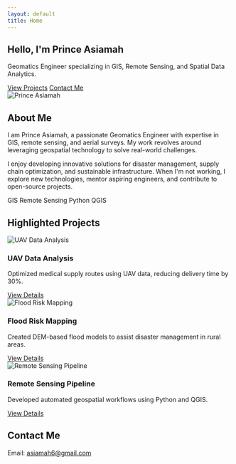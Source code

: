 ```yaml
---
layout: default
title: Home
---
```


<section class="hero">
  <div class="container">
    <h1>Hello, I'm Prince Asiamah</h1>
    <p>Geomatics Engineer specializing in GIS, Remote Sensing, and Spatial Data Analytics.</p>
    <div class="hero-buttons">
      <a href="#projects" class="btn btn-primary">View Projects</a>
      <a href="#contact" class="btn btn-outline">Contact Me</a>
    </div>
  </div>
</section>



<section id="about" class="section about-section">
  <div class="container">
    <div class="about-content">
      <div class="about-image">
        <img src="{{ '/assets/profile.jpg' | relative_url }}" alt="Prince Asiamah" />
      </div>
      <div class="about-text">
        <h2>About Me</h2>
        <p>
          I am Prince Asiamah, a passionate Geomatics Engineer with expertise in 
          GIS, remote sensing, and aerial surveys. My work revolves around 
          leveraging geospatial technology to solve real-world challenges.
        </p>
        <p>
          I enjoy developing innovative solutions for disaster management, 
          supply chain optimization, and sustainable infrastructure. 
          When I'm not working, I explore new technologies, mentor aspiring 
          engineers, and contribute to open-source projects.
        </p>
        <div class="skills">
          <span class="badge">GIS</span>
          <span class="badge">Remote Sensing</span>
          <span class="badge">Python</span>
          <span class="badge">QGIS</span>
        </div>
      </div>
    </div>
  </div>
</section>


<section id="projects" class="section projects-section">
  <div class="container">
    <h2>Highlighted Projects</h2>
    <div class="project-cards">
      <div class="card">
        <img src="{{ '/assets/uav-project.jpg' | relative_url }}" alt="UAV Data Analysis">
        <div class="card-content">
          <h3>UAV Data Analysis</h3>
          <p>Optimized medical supply routes using UAV data, reducing delivery time by 30%.</p>
          <a href="https://github.com/UnkoKay/pdf_extract_text" class="btn">View Details</a>
        </div>
      </div>
      <div class="card">
        <img src="{{ '/assets/flood-project.jpg' | relative_url }}" alt="Flood Risk Mapping">
        <div class="card-content">
          <h3>Flood Risk Mapping</h3>
          <p>Created DEM-based flood models to assist disaster management in rural areas.</p>
          <a href="https://github.com/UnkoKay/planets" class="btn">View Details</a>
        </div>
      </div>
      <div class="card">
        <img src="{{ '/assets/sensing-project.jpg' | relative_url }}" alt="Remote Sensing Pipeline">
        <div class="card-content">
          <h3>Remote Sensing Pipeline</h3>
          <p>Developed automated geospatial workflows using Python and QGIS.</p>
          <a href="https://github.com/UnkoKay/leaflet_project" class="btn">View Details</a>
        </div>
      </div>
    </div>
  </div>
</section>




<section id="contact" class="section">
  <div class="container">
    <h2>Contact Me</h2>
    <p>Email: <a href="mailto:asiamah6@gmail.com">asiamah6@gmail.com</a></p>
    <div class="social-icons">
      <a href="https://github.com/UnkoKay" target="_blank"><i class="fab fa-github"></i></a>
      <a href="https://linkedin.com/in/prince-asiamah-76153410b" target="_blank"><i class="fab fa-linkedin"></i></a>
    </div>
  </div>
</section>

